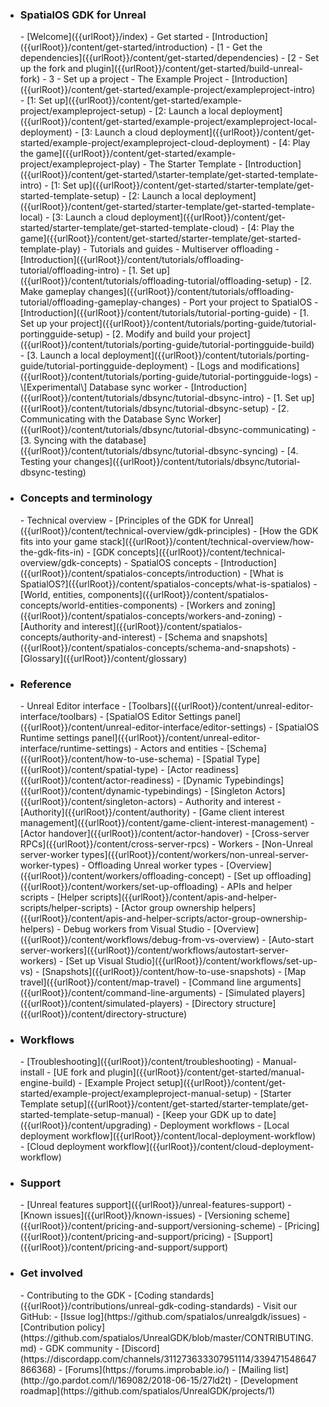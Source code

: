 - <h3>SpatialOS GDK for Unreal</h3>
    - [Welcome]({{urlRoot}}/index)
    - Get started
        - [Introduction]({{urlRoot}}/content/get-started/introduction)
        - [1 - Get the dependencies]({{urlRoot}}/content/get-started/dependencies)
        - [2 - Set up the fork and plugin]({{urlRoot}}/content/get-started/build-unreal-fork)
        - 3 - Set up a project
            - The Example Project
                - [Introduction]({{urlRoot}}/content/get-started/example-project/exampleproject-intro)
                - [1: Set up]({{urlRoot}}/content/get-started/example-project/exampleproject-setup)
                - [2: Launch a local deployment]({{urlRoot}}/content/get-started/example-project/exampleproject-local-deployment)
                - [3: Launch a cloud deployment]({{urlRoot}}/content/get-started/example-project/exampleproject-cloud-deployment)
                - [4: Play the game]({{urlRoot}}/content/get-started/example-project/exampleproject-play)
            - The Starter Template
                - [Introduction]({{urlRoot}}/content/get-started/\starter-template/get-started-template-intro)
                - [1: Set up]({{urlRoot}}/content/get-started/starter-template/get-started-template-setup)
                - [2: Launch a local deployment]({{urlRoot}}/content/get-started/starter-template/get-started-template-local)
                - [3: Launch a cloud deployment]({{urlRoot}}/content/get-started/starter-template/get-started-template-cloud)
                - [4: Play the game]({{urlRoot}}/content/get-started/starter-template/get-started-template-play) 
    - Tutorials and guides
        - Multiserver offloading
            - [Introduction]({{urlRoot}}/content/tutorials/offloading-tutorial/offloading-intro)
            - [1. Set up]({{urlRoot}}/content/tutorials/offloading-tutorial/offloading-setup)
            - [2. Make gameplay changes]({{urlRoot}}/content/tutorials/offloading-tutorial/offloading-gameplay-changes)
        - Port your project to SpatialOS
            - [Introduction]({{urlRoot}}/content/tutorials/tutorial-porting-guide)
            - [1. Set up your project]({{urlRoot}}/content/tutorials/porting-guide/tutorial-portingguide-setup)
            - [2. Modify and build your project]({{urlRoot}}/content/tutorials/porting-guide/tutorial-portingguide-build)
            - [3. Launch a local deployment]({{urlRoot}}/content/tutorials/porting-guide/tutorial-portingguide-deployment)
            - [Logs and modifications]({{urlRoot}}/content/tutorials/porting-guide/tutorial-portingguide-logs)
        -  \[Experimental\] Database sync worker
            - [Introduction]({{urlRoot}}/content/tutorials/dbsync/tutorial-dbsync-intro)
            - [1. Set up]({{urlRoot}}/content/tutorials/dbsync/tutorial-dbsync-setup)
            - [2. Communicating with the Database Sync Worker]({{urlRoot}}/content/tutorials/dbsync/tutorial-dbsync-communicating)
            - [3. Syncing with the database]({{urlRoot}}/content/tutorials/dbsync/tutorial-dbsync-syncing)
            - [4. Testing your changes]({{urlRoot}}/content/tutorials/dbsync/tutorial-dbsync-testing)
- <h3>Concepts and terminology</h3>
    - Technical overview
        - [Principles of the GDK for Unreal]({{urlRoot}}/content/technical-overview/gdk-principles)
        - [How the GDK fits into your game stack]({{urlRoot}}/content/technical-overview/how-the-gdk-fits-in)
        - [GDK concepts]({{urlRoot}}/content/technical-overview/gdk-concepts)
    - SpatialOS concepts
        - [Introduction]({{urlRoot}}/content/spatialos-concepts/introduction)
        - [What is SpatialOS?]({{urlRoot}}/content/spatialos-concepts/what-is-spatialos)
        - [World, entities, components]({{urlRoot}}/content/spatialos-concepts/world-entities-components)
        - [Workers and zoning]({{urlRoot}}/content/spatialos-concepts/workers-and-zoning)
        - [Authority and interest]({{urlRoot}}/content/spatialos-concepts/authority-and-interest)
        - [Schema and snapshots]({{urlRoot}}/content/spatialos-concepts/schema-and-snapshots)
    - [Glossary]({{urlRoot}}/content/glossary)
- <h3>Reference</h3>
    - Unreal Editor interface
        - [Toolbars]({{urlRoot}}/content/unreal-editor-interface/toolbars)
        - [SpatialOS Editor Settings panel]({{urlRoot}}/content/unreal-editor-interface/editor-settings)
        - [SpatialOS Runtime settings panel]({{urlRoot}}/content/unreal-editor-interface/runtime-settings)
    - Actors and entities
        - [Schema]({{urlRoot}}/content/how-to-use-schema)
        - [Spatial Type]({{urlRoot}}/content/spatial-type)
        - [Actor readiness]({{urlRoot}}/content/actor-readiness)
        - [Dynamic Typebindings]({{urlRoot}}/content/dynamic-typebindings)
        - [Singleton Actors]({{urlRoot}}/content/singleton-actors)
    - Authority and interest
        - [Authority]({{urlRoot}}/content/authority)
        - [Game client interest management]({{urlRoot}}/content/game-client-interest-management)
        - [Actor handover]({{urlRoot}}/content/actor-handover)
        - [Cross-server RPCs]({{urlRoot}}/content/cross-server-rpcs)
    - Workers
        - [Non-Unreal server-worker types]({{urlRoot}}/content/workers/non-unreal-server-worker-types)
        - Offloading Unreal worker types
            - [Overview]({{urlRoot}}/content/workers/offloading-concept)
            - [Set up offloading]({{urlRoot}}/content/workers/set-up-offloading)
    - APIs and helper scripts
        - [Helper scripts]({{urlRoot}}/content/apis-and-helper-scripts/helper-scripts)
        - [Actor group ownership helpers]({{urlRoot}}/content/apis-and-helper-scripts/actor-group-ownership-helpers)
    - Debug workers from Visual Studio
        - [Overview]({{urlRoot}}/content/workflows/debug-from-vs-overview)
        - [Auto-start server-workers]({{urlRoot}}/content/workflows/autostart-server-workers)
        - [Set up Visual Studio]({{urlRoot}}/content/workflows/set-up-vs) 
    - [Snapshots]({{urlRoot}}/content/how-to-use-snapshots)
    - [Map travel]({{urlRoot}}/content/map-travel)
    - [Command line arguments]({{urlRoot}}/content/command-line-arguments)
    - [Simulated players]({{urlRoot}}/content/simulated-players)
    - [Directory structure]({{urlRoot}}/content/directory-structure)
- <h3>Workflows</h3>
    - [Troubleshooting]({{urlRoot}}/content/troubleshooting)
    - Manual-install
        - [UE fork and plugin]({{urlRoot}}/content/get-started/manual-engine-build)
        - [Example Project setup]({{urlRoot}}/content/get-started/example-project/exampleproject-manual-setup)
        - [Starter Template setup]({{urlRoot}}/content/get-started/starter-template/get-started-template-setup-manual)
    - [Keep your GDK up to date]({{urlRoot}}/content/upgrading)
    - Deployment workflows
        - [Local deployment workflow]({{urlRoot}}/content/local-deployment-workflow)
        - [Cloud deployment workflow]({{urlRoot}}/content/cloud-deployment-workflow)
- <h3>Support</h3>
    - [Unreal features support]({{urlRoot}}/unreal-features-support)
    - [Known issues]({{urlRoot}}/known-issues)
    - [Versioning scheme]({{urlRoot}}/content/pricing-and-support/versioning-scheme)
    - [Pricing]({{urlRoot}}/content/pricing-and-support/pricing)
    - [Support]({{urlRoot}}/content/pricing-and-support/support)
- <h3>Get involved</h3>
    - Contributing to the GDK
        - [Coding standards]({{urlRoot}}/contributions/unreal-gdk-coding-standards)
        - Visit our GitHub:
            - [Issue log](https://github.com/spatialos/unrealgdk/issues)
            - [Contribution policy](https://github.com/spatialos/UnrealGDK/blob/master/CONTRIBUTING.md)
    - GDK community  
        - [Discord](https://discordapp.com/channels/311273633307951114/339471548647866368)
        - [Forums](https://forums.improbable.io/)
        - [Mailing list](http://go.pardot.com/l/169082/2018-06-15/27ld2t)
    - [Development roadmap](https://github.com/spatialos/UnrealGDK/projects/1)
